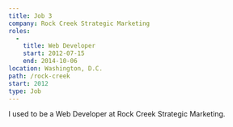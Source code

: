 ```yaml
---
title: Job 3
company: Rock Creek Strategic Marketing
roles: 
  - 
    title: Web Developer
    start: 2012-07-15
    end: 2014-10-06
location: Washington, D.C.
path: /rock-creek
start: 2012
type: Job
---
```


I used to be a Web Developer at Rock Creek Strategic Marketing.